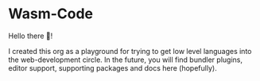 # Wasm-Code

Hello there 👋!

I created this org as a playground for trying to get low level languages into the web-development circle.
In the future, you will find bundler plugins, editor support, supporting packages and docs here (hopefully).

